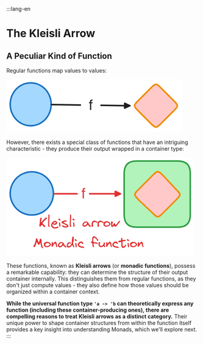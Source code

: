 :::lang-en

# The Kleisli Arrow

## A Peculiar Kind of Function

Regular functions map values to values:

![image](https://raw.githubusercontent.com/ken-okabe/web-images5/main/img_1745714141212.png)

However, there exists a special class of functions that have an intriguing characteristic - they produce their output wrapped in a container type:

![image](https://raw.githubusercontent.com/ken-okabe/web-images5/main/img_1745714186810.png)

These functions, known as **Kleisli arrows** (or **monadic functions**), possess a remarkable capability: they can determine the structure of their output container internally. This distinguishes them from regular functions, as they don't just compute values - they also define how those values should be organized within a container context.

**While the universal function type `'a -> 'b` can theoretically express any function (including these container-producing ones), there are compelling reasons to treat Kleisli arrows as a distinct category.** Their unique power to shape container structures from within the function itself provides a key insight into understanding Monads, which we'll explore next.
:::